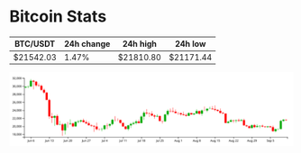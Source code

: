 # Bitcoin Stats

BTC/USDT|24h change|24h high|24h low|
|---|---|---|---|
|$21542.03|1.47%|$21810.80|$21171.44|

<img src="./chart.svg">
